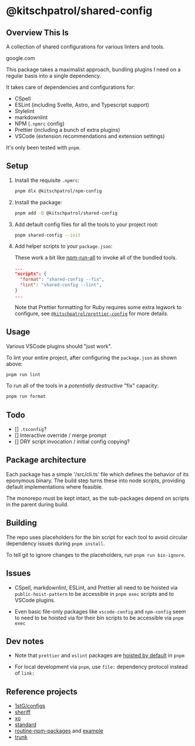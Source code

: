 # @kitschpatrol/shared-config

## Overview This Is

A collection of shared configurations for various linters and tools.

google.com

This package takes a maximalist approach, bundling plugins I need on a regular basis into a single dependency.

It takes care of dependencies and configurations for:

- CSpell
- ESLint (including Svelte, Astro, and Typescript support)
- Stylelint
- markdownlint
- NPM (`.npmrc` config)
- Prettier (including a bunch of extra plugins)
- VSCode (extension recommendations and extension settings)

It's only been tested with `pnpm`.

## Setup

1. Install the requisite `.npmrc`:

   ```sh
   pnpm dlx @kitschpatrol/npm-config
   ```

2. Install the package:

   ```sh
   pnpm add -D @kitschpatrol/shared-config
   ```

3. Add default config files for all the tools to your project root:

   ```sh
   pnpm shared-config --init
   ```

4. Add helper scripts to your `package.json`:

   These work a bit like [npm-run-all](https://github.com/mysticatea/npm-run-all) to invoke all of the bundled tools.

   ```json
   ...
   "scripts": {
     "format": "shared-config --fix",
     "lint": "shared-config --lint",
   }
   ...
   ```

   Note that Prettier formatting for Ruby requires some extra legwork to configure, see [`@kitschpatrol/prettier-config`](https://github.com/kitschpatrol/prettier-config) for more details.

## Usage

Various VSCode plugins should "just work".

To lint your entire project, after configuring the `package.json` as shown above:

```sh
pnpm run lint
```

To run all of the tools in a _potentially destructive_ "fix" capacity:

```sh
pnpm run format
```

## Todo

- \[] `.tsconfig`?
- \[] Interactive override / merge prompt
- \[] DRY script invocation / initial config copying?

## Package architecture

Each package has a simple '/src/cli.ts' file which defines the behavior of its eponymous binary. The build step turns these into node scripts, providing default implementations where feasible.

The monorepo must be kept intact, as the sub-packages depend on scripts in the parent during build.

## Building

The repo uses placeholders for the bin script for each tool to avoid circular dependency issues during `pnpm install`.

To tell git to ignore changes to the placeholders, run `pnpm run bin-ignore`.

## Issues

- CSpell, markdownlint, ESLint, and Prettier all need to be hoisted via `public-hoist-pattern` to be accessible in `pnpm exec` scripts and to VSCode plugins.

- Even basic file-only packages like `vscode-config` and `npm-config` seem to need to be hoisted via for their bin scripts to be accessible via `pnpm exec`

## Dev notes

- Note that `prettier` and `eslint` packages are [hoisted by default](https://pnpm.io/npmrc#public-hoist-pattern) in `pnpm`

- For local development via `pnpm`, use `file:` dependency protocol instead of `link:`

## Reference projects

- [1stG/configs](https://github.com/1stG/configs)
- [sheriff](https://www.eslint-config-sheriff.dev)
- [xo](https://github.com/xojs/xo)
- [standard](https://standardjs.com)
- [routine-npm-packages](https://github.com/kachkaev/routine-npm-packages) and [example](https://github.com/kachkaev/website)
- [trunk](https://trunk.io)
